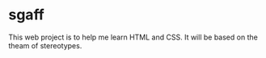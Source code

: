 # sgaff
This web project is to help me learn HTML and CSS. It will be based on the theam of stereotypes. 